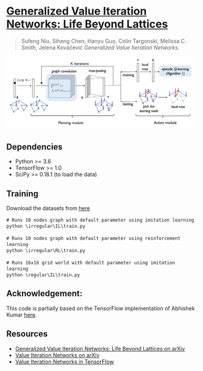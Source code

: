 # [Generalized Value Iteration Networks: Life Beyond Lattices](https://arxiv.org/abs/1706.02416)
> Sufeng Niu, Siheng Chen, Hanyu Guo, Colin Targonski, Melissa C. Smith, Jelena Kovačević  _Generalized Value Iteration Networks_. 

![Generalized Value Iteration Network](asset/framework.png)


## Dependencies
* Python >= 3.6
* TensorFlow >= 1.0
* SciPy >= 0.18.1 (to load the data)

## Training
Download the datasets from [here](https://drive.google.com/file/d/0B4eFbZCPIAvMSjRyZmNVR3dNbEU/view?usp=sharing)

```
# Runs 10 nodes graph with default parameter using imitation learning
python \irregular\IL\train.py

# Runs 10 nodes graph with default parameter using reinforcement learning
python \irregular\RL\train.py

# Runs 16x16 grid world with default parameter using imitation learning
python \regular\IL\train.py
```


## Acknowledgement:
This code is partially based on the TensorFlow implementation of Abhishek Kumar [here](https://github.com/TheAbhiKumar/tensorflow-value-iteration-networks/).


## Resources
* [Generalized Value Iteration Networks: Life Beyond Lattices on arXiv](https://arxiv.org/abs/1706.02416)
* [Value Iteration Networks on arXiv](https://arxiv.org/abs/1602.02867)
* [Value Iteration Networks in TensorFlow](https://github.com/TheAbhiKumar/tensorflow-value-iteration-networks)
